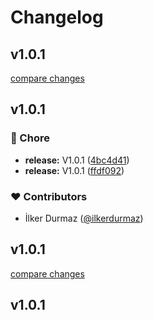 # Changelog


## v1.0.1

[compare changes](https://github.com/ilkerdurmaz/nuxt-permission-checker/compare/v1.0.1...v1.0.1)

## v1.0.1


### 🏡 Chore

- **release:** V1.0.1 ([4bc4d41](https://github.com/ilkerdurmaz/nuxt-permission-checker/commit/4bc4d41))
- **release:** V1.0.1 ([ffdf092](https://github.com/ilkerdurmaz/nuxt-permission-checker/commit/ffdf092))

### ❤️ Contributors

- İlker Durmaz ([@ilkerdurmaz](http://github.com/ilkerdurmaz))

## v1.0.1

[compare changes](https://github.com/ilkerdurmaz/nuxt-permission-checker/compare/v1.0.1...v1.0.1)

## v1.0.1

